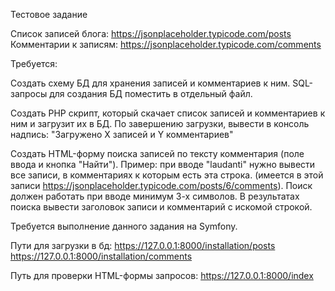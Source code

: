 Тестовое задание

Список записей блога: https://jsonplaceholder.typicode.com/posts Комментарии к записям: https://jsonplaceholder.typicode.com/comments

Требуется:

Создать схему БД для хранения записей и комментариев к ним. SQL-запросы для создания БД поместить в отдельный файл.

Создать PHP скрипт, который скачает список записей и комментариев к ним и загрузит их в БД. По завершению загрузки, вывести в консоль надпись: "Загружено Х записей и Y комментариев"

Создать HTML-форму поиска записей по тексту комментария (поле ввода и кнопка "Найти"). Пример: при вводе "laudanti" нужно вывести все записи, в комментариях к которым есть эта строка. (имеется в этой записи https://jsonplaceholder.typicode.com/posts/6/comments). Поиск должен работать при вводе минимум 3-х символов. В результатах поиска вывести заголовок записи и комментарий с искомой строкой.

Требуется выполнение данного задания на Symfony.

Пути для загрузки в бд:
https://127.0.0.1:8000/installation/posts
https://127.0.0.1:8000/installation/comments

Путь для проверки HTML-формы запросов:
https://127.0.0.1:8000/index